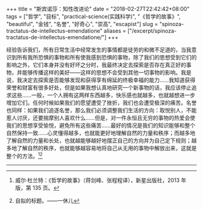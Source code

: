 +++
title = "斯宾诺莎：知性改进论"
date = "2018-02-27T22:42:42+08:00"
tags = ["哲学", "目标", "practical-science(实践科学)", "《哲学的故事》", "beautiful", "金钱", "名誉", "好奇心", "崇高", "escapist"]
slug = "spinoza-tractatus-de-intellectus-emendatione"
aliases = ["/excerpt/spinoza-tractatus-de-intellectus-emendatione/"]
+++

经验告诉我们，所有日常生活中经常发生的事情都是徒劳的和微不足道的，当我意识到所有我所恐惧的事物和所有使我感到恐惧的事物，除了我们的思想受到它们的影响之外，它们本身并没有好坏之分时，我最终决定去探索是否存在真正好的事物，并能够传播这样的美好——这样的思想不会受到其他一切事物的影响。我是说，我决定去探索是否能够发现和获得享有绵延的终极幸福的能力……我知道获得荣誉和财富有很多好处，但是如果我想认真地研究一个新事物的话，我应该停止追求这些……一般，一个人拥有这两样东西越多，快乐感也就越多，也就越想进一步增加它们。任何时候如果我们的愿望遭受了挫折，我们也会遭受极深的痛苦。名誉也同样：如果我们追逐名誉，那么我们必须调整我们生活的方向：取悦别人，不能惹人讨厌，还要揣摩别人喜欢什么……但是，对一件永恒且无穷的事物的热爱会使我们的思想享受愉悦，避免所有这些痛苦……最好的情况是我们的知识能够和整个自然保持一致……心灵懂得越多，也就能更好地理解自然的力量和秩序；而越多地了解自然的力量和长处，也就越能够越好地摆正自己的方向并为自己定下规则；越多地了解自然的秩序，也就能够越容易地将自己从无用的事物中解放出来，这就是整个的方法。[^1][^2]

---

[^1]: 威尔·杜兰特：《哲学的故事》（蒋剑峰、张程程译），新星出版社，2013 年版，第 135 页。
[^2]: 自拟的标题。——一休儿

